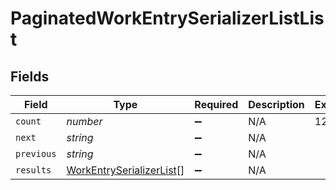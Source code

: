 # PaginatedWorkEntrySerializerListList


## Fields

| Field                                                                       | Type                                                                        | Required                                                                    | Description                                                                 | Example                                                                     |
| --------------------------------------------------------------------------- | --------------------------------------------------------------------------- | --------------------------------------------------------------------------- | --------------------------------------------------------------------------- | --------------------------------------------------------------------------- |
| `count`                                                                     | *number*                                                                    | :heavy_minus_sign:                                                          | N/A                                                                         | 123                                                                         |
| `next`                                                                      | *string*                                                                    | :heavy_minus_sign:                                                          | N/A                                                                         |                                                                             |
| `previous`                                                                  | *string*                                                                    | :heavy_minus_sign:                                                          | N/A                                                                         |                                                                             |
| `results`                                                                   | [WorkEntrySerializerList](../../models/shared/workentryserializerlist.md)[] | :heavy_minus_sign:                                                          | N/A                                                                         |                                                                             |